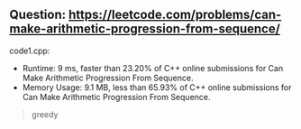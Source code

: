 ## Question: https://leetcode.com/problems/can-make-arithmetic-progression-from-sequence/

code1.cpp:
* Runtime: 9 ms, faster than 23.20% of C++ online submissions for Can Make Arithmetic Progression From Sequence.
* Memory Usage: 9.1 MB, less than 65.93% of C++ online submissions for Can Make Arithmetic Progression From Sequence.
> greedy